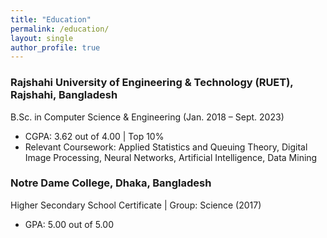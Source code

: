 ```yaml
---
title: "Education"
permalink: /education/
layout: single
author_profile: true
---
```


### Rajshahi University of Engineering & Technology (RUET), Rajshahi, Bangladesh
B.Sc. in Computer Science & Engineering (Jan. 2018 – Sept. 2023)

- CGPA: 3.62 out of 4.00 | Top 10%
- Relevant Coursework: Applied Statistics and Queuing Theory, Digital Image Processing, Neural Networks, Artificial Intelligence, Data Mining

### Notre Dame College, Dhaka, Bangladesh
Higher Secondary School Certificate | Group: Science (2017)

- GPA: 5.00 out of 5.00
